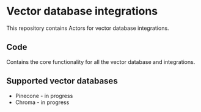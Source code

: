 # Vector database integrations

This repository contains Actors for vector database integrations.

## Code

Contains the core functionality for all the vector database and integrations.

## Supported vector databases

- Pinecone - in progress
- Chroma - in progress
